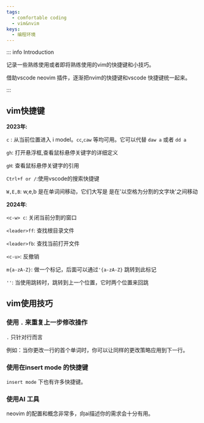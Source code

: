 ```yaml
---
tags:
  - comfortable coding
  - vim&nvim
keys:
  - 编程环境
---
```


::: info Introduction

记录一些熟练使用或者即将熟练使用的vim的快捷键和小技巧。

借助vscode neovim 插件，逐渐把nvim的快捷键和vscode 快捷键统一起来。

:::


## vim快捷键

**2023年:**

`c` : 从当前位置进入 i model。`cc`,`caw` 等均可用。它可以代替 `daw a` 或者 `dd a`

`gh`: 打开悬浮框,查看鼠标悬停关键字的详细定义

`gH`: 查看鼠标悬停关键字的引用

`Ctrl+f or /`:使用vscode的搜索快捷键

`W,E,B`: w,e,b 是在单词间移动，它们大写是 是在'以空格为分割的文字块'之间移动

**2024年**:

`<c-w> c`: 关闭当前分割的窗口

`<leader>ff`: 查找根目录文件

`<leader>fb`: 查找当前打开文件

`<c-u>`: 反撤销

`m{a-zA-Z}`: 做一个标记，后面可以通过`'{a-zA-Z}` 跳转到此标记

`''`: 当使用跳转时，跳转到上一个位置，它时两个位置来回跳

## vim使用技巧

### 使用 `.` 来重复上一步修改操作

`.` 只针对行而言

例如：当你更改一行的首个单词时，你可以让同样的更改策略应用到下一行。

### 使用在insert mode 的快捷键

`insert mode` 下也有许多快捷键。

### 使用AI 工具

neovim 的配置和概念非常多，向ai描述你的需求会十分有用。

